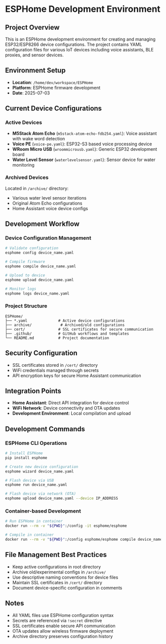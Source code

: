 # ESPHome Development Environment

## Project Overview
This is an ESPHome development environment for creating and managing ESP32/ESP8266 device configurations. The project contains YAML configuration files for various IoT devices including voice assistants, BLE proxies, and sensor devices.

## Environment Setup
- **Location**: `/home/dev/workspace/ESPHome`
- **Platform**: ESPHome firmware development
- **Date**: 2025-07-03

## Current Device Configurations

### Active Devices
- **M5Stack Atom Echo** (`m5stack-atom-echo-fdb254.yaml`): Voice assistant with wake word detection
- **Voice PE** (`voice-pe.yaml`): ESP32-S3 based voice processing device  
- **WRoom Micro USB** (`wroommicrousb.yaml`): Generic ESP32 development board
- **Water Level Sensor** (`waterlevelsensor.yaml`): Sensor device for water monitoring

### Archived Devices
Located in `/archive/` directory:
- Various water level sensor iterations
- Original Atom Echo configurations
- Home Assistant voice device configs

## Development Workflow

### Device Configuration Management
```bash
# Validate configuration
esphome config device_name.yaml

# Compile firmware
esphome compile device_name.yaml

# Upload to device
esphome upload device_name.yaml

# Monitor logs
esphome logs device_name.yaml
```

### Project Structure
```
ESPHome/
├── *.yaml              # Active device configurations
├── archive/             # Archived/old configurations  
├── cert/               # SSL certificates for secure communication
├── .github/            # GitHub workflows and templates
└── README.md           # Project documentation
```

## Security Configuration
- SSL certificates stored in `/cert/` directory
- WiFi credentials managed through secrets
- API encryption keys for secure Home Assistant communication

## Integration Points
- **Home Assistant**: Direct API integration for device control
- **WiFi Network**: Device connectivity and OTA updates
- **Development Environment**: Local compilation and upload

## Development Commands

### ESPHome CLI Operations
```bash
# Install ESPHome
pip install esphome

# Create new device configuration
esphome wizard device_name.yaml

# Flash device via USB
esphome run device_name.yaml

# Flash device via network (OTA)
esphome upload device_name.yaml --device IP_ADDRESS
```

### Container-based Development
```bash
# Run ESPHome in container
docker run --rm -v "${PWD}":/config -it esphome/esphome

# Compile in container
docker run --rm -v "${PWD}":/config esphome/esphome compile device_name.yaml
```

## File Management Best Practices
- Keep active configurations in root directory
- Archive old/experimental configs in `/archive/`
- Use descriptive naming conventions for device files
- Maintain SSL certificates in `/cert/` directory
- Document device-specific configuration in comments

## Notes
- All YAML files use ESPHome configuration syntax
- Secrets are referenced via `!secret` directive
- SSL certificates enable secure API communication
- OTA updates allow wireless firmware deployment
- Archive directory preserves configuration history